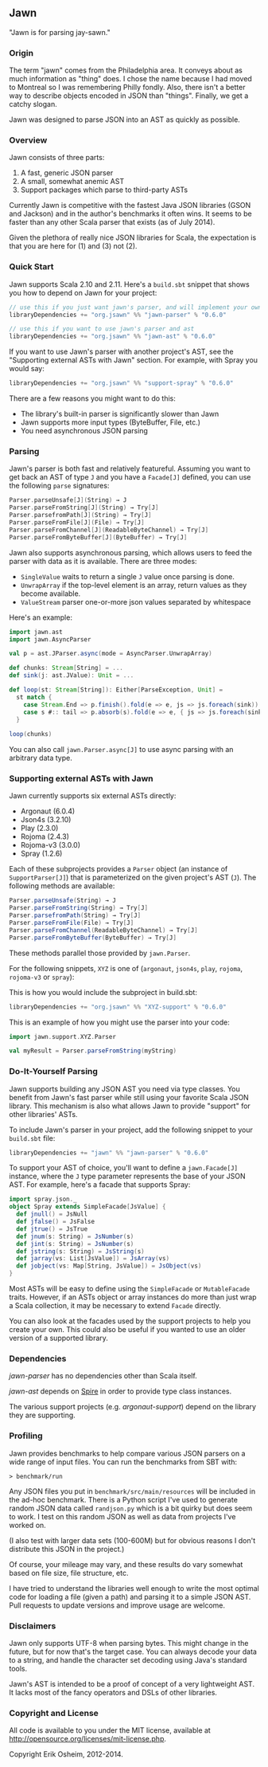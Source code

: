 ## Jawn

"Jawn is for parsing jay-sawn."

### Origin

The term "jawn" comes from the Philadelphia area. It conveys about as
much information as "thing" does. I chose the name because I had moved
to Montreal so I was remembering Philly fondly. Also, there isn't a
better way to describe objects encoded in JSON than "things". Finally,
we get a catchy slogan.

Jawn was designed to parse JSON into an AST as quickly as possible.

### Overview

Jawn consists of three parts:

1. A fast, generic JSON parser
2. A small, somewhat anemic AST
3. Support packages which parse to third-party ASTs

Currently Jawn is competitive with the fastest Java JSON libraries
(GSON and Jackson) and in the author's benchmarks it often wins. It
seems to be faster than any other Scala parser that exists (as of July
2014).

Given the plethora of really nice JSON libraries for Scala, the
expectation is that you are here for (1) and (3) not (2).

### Quick Start

Jawn supports Scala 2.10 and 2.11. Here's a `build.sbt` snippet that
shows you how to depend on Jawn for your project:

```scala
// use this if you just want jawn's parser, and will implement your own facade
libraryDependencies += "org.jsawn" %% "jawn-parser" % "0.6.0"

// use this if you want to use jawn's parser and ast
libraryDependencies += "org.jsawn" %% "jawn-ast" % "0.6.0"
```

If you want to use Jawn's parser with another project's AST, see the
"Supporting external ASTs with Jawn" section. For example, with Spray
you would say:

```scala
libraryDependencies += "org.jsawn" %% "support-spray" % "0.6.0"
```

There are a few reasons you might want to do this:

 * The library's built-in parser is significantly slower than Jawn
 * Jawn supports more input types (ByteBuffer, File, etc.)
 * You need asynchronous JSON parsing

### Parsing

Jawn's parser is both fast and relatively featureful. Assuming you
want to get back an AST of type `J` and you have a `Facade[J]`
defined, you can use the following `parse` signatures:

```scala
Parser.parseUnsafe[J](String) → J
Parser.parseFromString[J](String) → Try[J]
Parser.parsefromPath[J](String) → Try[J]
Parser.parseFromFile[J](File) → Try[J]
Parser.parseFromChannel[J](ReadableByteChannel) → Try[J]
Parser.parseFromByteBuffer[J](ByteBuffer) → Try[J]
```

Jawn also supports asynchronous parsing, which allows users to feed
the parser with data as it is available. There are three modes:

* `SingleValue` waits to return a single `J` value once parsing is done.
* `UnwrapArray` if the top-level element is an array, return values as they become available.
* `ValueStream` parser one-or-more json values separated by whitespace

Here's an example:

```scala
import jawn.ast
import jawn.AsyncParser

val p = ast.JParser.async(mode = AsyncParser.UnwrapArray)

def chunks: Stream[String] = ...
def sink(j: ast.JValue): Unit = ...

def loop(st: Stream[String]): Either[ParseException, Unit] =
  st match {
    case Stream.End => p.finish().fold(e => e, js => js.foreach(sink))
    case s #:: tail => p.absorb(s).fold(e => e, { js => js.foreach(sink); loop(tail) })
  }
  
loop(chunks)
```

You can also call `jawn.Parser.async[J]` to use async parsing with an
arbitrary data type.

### Supporting external ASTs with Jawn

Jawn currently supports six external ASTs directly:

 * Argonaut (6.0.4)
 * Json4s (3.2.10)
 * Play (2.3.0)
 * Rojoma (2.4.3)
 * Rojoma-v3 (3.0.0)
 * Spray (1.2.6)

Each of these subprojects provides a `Parser` object (an instance of
`SupportParser[J]`) that is parameterized on the given project's
AST (`J`). The following methods are available:

```scala
Parser.parseUnsafe(String) → J
Parser.parseFromString(String) → Try[J]
Parser.parsefromPath(String) → Try[J]
Parser.parseFromFile(File) → Try[J]
Parser.parseFromChannel(ReadableByteChannel) → Try[J]
Parser.parseFromByteBuffer(ByteBuffer) → Try[J]
```
  
These methods parallel those provided by `jawn.Parser`.

For the following snippets, `XYZ` is one of (`argonaut`, `json4s`,
`play`, `rojoma`, `rojoma-v3` or `spray`):

This is how you would include the subproject in build.sbt:

```scala
libraryDependencies += "org.jsawn" %% "XYZ-support" % "0.6.0"
```

This is an example of how you might use the parser into your code:

```scala
import jawn.support.XYZ.Parser

val myResult = Parser.parseFromString(myString)
```

### Do-It-Yourself Parsing

Jawn supports building any JSON AST you need via type classes. You
benefit from Jawn's fast parser while still using your favorite Scala
JSON library. This mechanism is also what allows Jawn to provide
"support" for other libraries' ASTs.

To include Jawn's parser in your project, add the following
snippet to your `build.sbt` file:

```scala
libraryDependencies += "jawn" %% "jawn-parser" % "0.6.0"
```

To support your AST of choice, you'll want to define a
`jawn.Facade[J]` instance, where the `J` type parameter represents the
base of your JSON AST. For example, here's a facade that supports
Spray:

```scala
import spray.json._
object Spray extends SimpleFacade[JsValue] {
  def jnull() = JsNull
  def jfalse() = JsFalse
  def jtrue() = JsTrue
  def jnum(s: String) = JsNumber(s)
  def jint(s: String) = JsNumber(s)
  def jstring(s: String) = JsString(s)
  def jarray(vs: List[JsValue]) = JsArray(vs)
  def jobject(vs: Map[String, JsValue]) = JsObject(vs)
}
```

Most ASTs will be easy to define using the `SimpleFacade` or
`MutableFacade` traits. However, if an ASTs object or array instances
do more than just wrap a Scala collection, it may be necessary to
extend `Facade` directly.

You can also look at the facades used by the support projects to help
you create your own. This could also be useful if you wanted to
use an older version of a supported library.

### Dependencies

*jawn-parser* has no dependencies other than Scala itself.

*jawn-ast* depends on [Spire](http://github.com/non/spire) in order to
 provide type class instances.

The various support projects (e.g. *argonaut-support*) depend on the
library they are supporting.

### Profiling

Jawn provides benchmarks to help compare various JSON parsers on a
wide range of input files. You can run the benchmarks from SBT with:

```
> benchmark/run
```

Any JSON files you put in `benchmark/src/main/resources` will be
included in the ad-hoc benchmark. There is a Python script I've used
to generate random JSON data called `randjson.py` which is a bit
quirky but does seem to work. I test on this random JSON as well as
data from projects I've worked on.

(I also test with larger data sets (100-600M) but for obvious reasons
I don't distribute this JSON in the project.)

Of course, your mileage may vary, and these results do vary somewhat
based on file size, file structure, etc.

I have tried to understand the libraries well enough to write the most
optimal code for loading a file (given a path) and parsing it to a
simple JSON AST.  Pull requests to update versions and improve usage
are welcome.

### Disclaimers

Jawn only supports UTF-8 when parsing bytes. This might change in the
future, but for now that's the target case. You can always decode your
data to a string, and handle the character set decoding using Java's
standard tools.

Jawn's AST is intended to be a proof of concept of a very lightweight
AST. It lacks most of the fancy operators and DSLs of other libraries.

### Copyright and License

All code is available to you under the MIT license, available at
http://opensource.org/licenses/mit-license.php.

Copyright Erik Osheim, 2012-2014.
